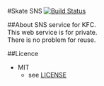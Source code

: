 #Skate SNS [![Build Status](https://travis-ci.org/pyohei/figureskate-judging.svg?branch=master)](https://travis-ci.org/pyohei/figureskate-judging)

##About
SNS service for KFC.  
This web service is for private.  
There is no problem for reuse.


##Licence
* MIT
  * see [LICENSE](https://github.com/pyohei/vim-hipchat/blob/master/LICENSE)
